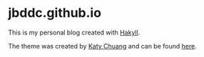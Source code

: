 # jbddc.github.io

This is my personal blog created with [Hakyll](https://jaspervdj.be/hakyll/).

The theme was created by [Katy Chuang](http://katychuang.com) and can be found
[here](https://github.com/katychuang/hakyll-cssgarden/tree/master/cleanMagic-hakyll).

